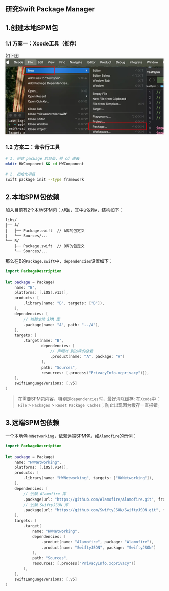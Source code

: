## 研究Swift Package Manager

## 1.创建本地SPM包

### 1.1 方案一：Xcode工具（推荐）

如下图
![](./img/001.webp)


### 1.2 方案二：命令行工具

```sh
# 1. 创建 package 的目录，并 cd 进去
mkdir HWComponent && cd HWComponent

# 2. 初始化项目
swift package init --type framework
```

## 2.本地SPM包依赖

加入目前有2个本地SPM包：`A`和`B`，其中`B`依赖`A`，结构如下：

```
libs/
├── A/
│   ├── Package.swift  // A库的包定义
│   └── Sources/...
└── B/
    ├── Package.swift  // B库的包定义
    └── Sources/...
```

那么在B的`Package.swift`中，`dependencies`设置如下：
```swift
import PackageDescription

let package = Package(
    name: "B",
    platforms: [.iOS(.v13)],
    products: [
        .library(name: "B", targets: ["B"]),
    ],
    dependencies: [
        // 依赖本地 SPM 库
        .package(name: "A", path: "../A"),
    ],
    targets: [
        .target(name: "B",
                dependencies: [
                    // 声明对 别的库的依赖
                    .product(name: "A", package: "A")
                ],
                path: "Sources",
                resources: [.process("PrivacyInfo.xcprivacy")]),
    ],
    swiftLanguageVersions: [.v5]
)

```

> 在需要SPM包内容，特别是`dependencies`时，最好清除缓存: 在`Xcode`中：`File` > `Packages` > `Reset Package Caches`；防止出现因为缓存一直报错。


## 3.远端SPM包依赖

一个本地包`HWNetworking`，依赖远端SPM包，如`Alamofire`的示例：

```swift
import PackageDescription

let package = Package(
    name: "HWNetworking",
    platforms: [.iOS(.v14)],
    products: [
        .library(name: "HWNetworking", targets: ["HWNetworking"]),
    ],
    dependencies: [
        // 依赖 Alamofire 库
        .package(url: "https://github.com/Alamofire/Alamofire.git", from: .init(5, 10, 0)),
        // 依赖 SwiftyJSON 库
        .package(url: "https://github.com/SwiftyJSON/SwiftyJSON.git", from: "5.0.2"),
    ],
    targets: [
        .target(
            name: "HWNetworking",
            dependencies: [
                .product(name: "Alamofire", package: "Alamofire"),
                .product(name: "SwiftyJSON", package: "SwiftyJSON")
            ],
            path: "Sources",
            resources: [.process("PrivacyInfo.xcprivacy")]
        ),
    ],
    swiftLanguageVersions: [.v5]
)

```

